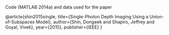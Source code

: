Code (MATLAB 2014a) and data used for the paper 

@article{shin2015single,
  title={Single-Photon Depth Imaging Using a Union-of-Subspaces Model},
  author={Shin, Dongeek and Shapiro, Jeffrey and Goyal, Vivek},
  year={2015},
  publisher={IEEE}
}
